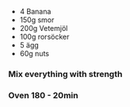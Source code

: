 - 4 Banana
- 150g smor
- 200g Vetemjöl
- 100g rorsöcker
- 5 ägg
- 60g nuts 

### Mix everything with strength
### Oven 180 - 20min
